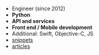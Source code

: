 - Engineer (since 2012)
- **Python**
- **API and services**
- **Front end / Mobile development**
- Additional: Swift, Objective-C, JS
- [snippets](https://gist.github.com/a1k89)
- [articles](https://github.com/a1k89/blog/wiki)

